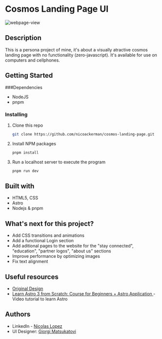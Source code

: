 # Cosmos Landing Page UI
![webpage-view](https://github.com/user-attachments/assets/6b0d3e33-9f6e-4a25-95aa-ed50e5ad7026)

## Description

This is a persona project of mine, it's about a visually atractive cosmos landing page with no functionality (zero-javascript). It's available for use on computers and cellphones. 

## Getting Started

###Dependencies

* NodeJS 
* pnpm

### Installing

1. Clone this repo
   ```sh
   git clone https://github.com/nicoackerman/cosmos-landing-page.git
   ```
2. Install NPM packages
   ```sh
   pnpm install
   ```
3. Run a localhost server to execute the program
   ```sh
   pnpm run dev
   ```
## Built with

- HTML5, CSS
- Astro
- Nodejs & pnpm

## What's next for this project?
* Add CSS transitions and animations
* Add a functional Login section
* Add aditional pages to the website for the "stay connected", "education", "partner logos", "about us" sections
* Improve performance by optimizing images
* Fix text alignment
  
## Useful resources

- [Original Design](https://www.figma.com/design/DqpM7ljFtOwdDboZRrXHoG/Cosmos-Landing-Page-UI-FREEBIE-(Community)?node-id=1-5&t=6RtPe848jXNheZ5d-0)
- [Learn Astro 3 from Scratch: Course for Beginners + Astro Application
](https://youtu.be/RB5tR_nqUEw?si=72hGrY3OIC65vc9T) - Video tutorial to learn Astro


## Authors

- LinkedIn - [Nicolas Lopez](www.linkedin.com/in/nicolás-lópez-5305022a6)
- UI Designer: [Giorgi Matsukatovi](https://www.figma.com/@giomats)

